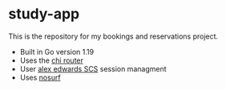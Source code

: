 # study-app

This is the repository for my bookings and reservations project.

- Built in Go version 1.19
- Uses the [chi router](https://github.com/go-chi/chi)
- User [alex edwards SCS](https://github.com/alexedwards/scs) session managment
- Uses [nosurf](https://github.com/justinas/nosurf)